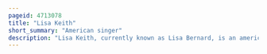 ```yaml
---
pageid: 4713078
title: "Lisa Keith"
short_summary: "American singer"
description: "Lisa Keith, currently known as Lisa Bernard, is an american Contemporary/Pop Singer, probably best known for her Work as a Backing Vocalist for other Artists and lead Vocalist on Herb Alpert's Hit single from 1987, 'making Love in the Rain'. In 1993 she released her Solo Debut album walkin' in the Sun on Perspective Records which featured Production from Jimmy Jam and Terry lewis narada michael Walden and Keith's Husband Spencer Bernard. The first single 'better Than you' peaked at no. 36 on the Billboard Hot 100, while the follow-up single 'i'm in Love' reached no. 84."
---
```

